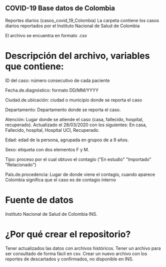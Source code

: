 ## COVID-19 Base datos de Colombia 
Reportes diarios (casos_covid_19_Colombia)
La carpeta contiene los casos diarios reportados por el Instituto Nacional de Salud de Colombia

El archivo se encuentra en formato .csv

# Descripción del archivo, variables que contiene:

ID del caso: número consecutivo de cada paciente

Fecha.de.diagnóstico: formato DD/MM/YYYY

Ciudad.de.ubicación: ciudad o municipio donde se reporta el caso

Departamento: Departamento donde se reporta el caso.

Atención: Lugar donde se atiende el caso (casa, fallecido, hospital, recuperado). Actualizado el 28/03/2020 con los siguientes: En casa, Fallecido, hospital, Hospital UCI, Recuperado.

Edad: edad de la persona, agrupada en grupos de a 9 años.

Sexo: etiqueta con dos elementos F y M.

Tipo: proceso por el cual obtuvo el contagio ("En estudio"  "Importado"   "Relacionado")

País.de.procedencia: Lugar de donde viene el contagio, cuando aparece Colombia significa que el caso es de contagio interno 

# Fuente de datos
Instituto Nacional de Salud de Colombia INS.

# ¿Por qué crear el repositorio?
Tener actualizados las datos con archivos históricos.
Tener un archivo para ser consultado de forma fácil en csv.
Crear un nuevo archivo con los reportes de descartados y confirmados, no disponible en INS.
